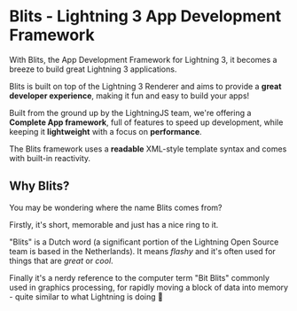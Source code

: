 # Blits - Lightning 3 App Development Framework

With Blits, the App Development Framework for Lightning 3, it becomes a breeze to build great Lightning 3 applications.

Blits is built on top of the Lightning 3 Renderer and aims to provide a **great developer experience**, making it fun and easy to build your apps!

Built from the ground up by the LightningJS team, we're offering a **Complete App framework**, full of features to speed up development, while keeping it **lightweight** with a focus on **performance**.

The Blits framework uses a **readable** XML-style template syntax and comes with built-in reactivity.

## Why Blits?

You may be wondering where the name Blits comes from?

Firstly, it's short, memorable and just has a nice ring to it.

"Blits" is a Dutch word (a significant portion of the Lightning Open Source team is based in the Netherlands). It means _flashy_ and it's often used for things that are _great_ or _cool_.

Finally it's a nerdy reference to the computer term "Bit Blits" commonly used in graphics processing, for rapidly moving a block of data into memory - quite similar to what Lightning is doing 🙂
